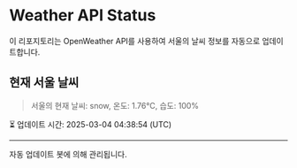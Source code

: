 
# Weather API Status

이 리포지토리는 OpenWeather API를 사용하여 서울의 날씨 정보를 자동으로 업데이트합니다.

## 현재 서울 날씨
> 서울의 현재 날씨: snow, 온도: 1.76°C, 습도: 100%

⏳ 업데이트 시간: 2025-03-04 04:38:54 (UTC)

---
자동 업데이트 봇에 의해 관리됩니다.
